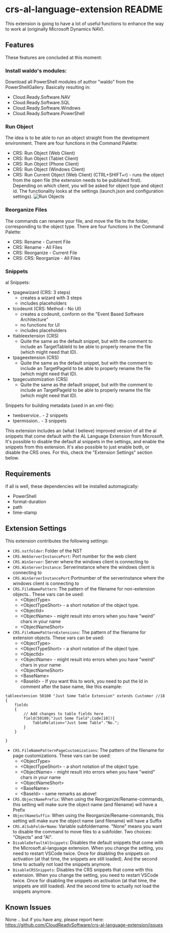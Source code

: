 # crs-al-language-extension README
This extension is going to have a lot of useful functions to enhance the way to work al (originally Microsoft Dynamics NAV).

## Features
These features are concluded at this moment:

### Install waldo's modules: 
Download all PowerShell modules of author "waldo" from the PowerShellGallery.  Basically resulting in:
* Cloud.Ready.Software.NAV
* Cloud.Ready.Software.SQL
* Cloud.Ready.Software.Windows
* Cloud.Ready.Software.PowerShell

### Run Object
The idea is to be able to run an object straight from the development environment.  There are four functions in the Command Palette:
* CRS: Run Object (Web Client)
* CRS: Run Object (Tablet Client)
* CRS: Run Object (Phone Client)
* CRS: Run Object (Windows Client)
* CRS: Run Current Object (Web Client) (CTRL+SHIFT+r) - runs the object from the open file (the extension needs to be published first).
Depending on which client, you will be asked for object type and object id.  The functionality looks at the settings (launch.json and configuration settings).
![Run Objects](images/RunObject.gif)
### Reorganize Files
The commands can rename your file, and move the file to the folder, corresponding to the object type. There are four functions in the Command Palette:
* CRS: Rename - Current File
* CRS: Rename - All Files
* CRS: Reorganize - Current File
* CRS: CRS: Reorganize - All Files

### Snippets
al Snippets:
* tpagewizard (CRS: 3 steps)
    * creates a wizard with 3 steps
    * includes placeholders
* tcodeunit (CRS: Method - No UI)
    * creates a codeunit, conform on the "Event Based Software Architecture"
    * no functions for UI
    * includes placeholders
* ttableextension (CRS)
    * Quite the same as the default snippet, but with the comment to include an TargetTableId to be able to properly rename the file (which might need that ID).
* tpageextension (CRS)
    * Quite the same as the default snippet, but with the comment to include an TargetPageId to be able to properly rename the file (which might need that ID).
* tpagecustomization (CRS)
    * Quite the same as the default snippet, but with the comment to include an TargetPageId to be able to properly rename the file (which might need that ID).

Snippets for building metadata (used in an xml-file):
* twebservice.. - 2 snippets
* tpermission.. - 3 snippets


This extension includes an (what I believe) improved version of all the al snippets that come default with the AL Language Extension from Microsoft.  It's possible to disable the default al snippets in the settings, and enable the snippets from this extension.  It's also possible to just enable both, or disable the CRS ones.  For this, check the "Extension Settings" section below.

## Requirements
if all is well, these dependencies will be installed automagically:
* PowerShell
* format-duration
* path
* time-stamp

## Extension Settings
This extension contributes the following settings:
* `CRS.nstfolder`: Folder of the NST
* `CRS.WebServerInstancePort`: Port number for the web client
* `CRS.WinServer`: Server where the windows client is connecting to
* `CRS.WinServerInstance`: Serverinstance where the windows client is connecting to
* `CRS.WinServerInstancePort`:Portnumber of the serverinstance where the windows client is connecting to
* `CRS.FileNamePattern`: The pattern of the filename for non-extension objects..  These vars can be used: 
    - \<ObjectType\>
    - \<ObjectTypeShort\> - a short notation of the object type.
    - \<ObjectId\>
    - \<ObjectName\> - might result into errors when you have "weird" chars in your name
    - \<ObjectNameShort\>
* `CRS.FileNamePatternExtensions`: The pattern of the filename for extension objects.  These vars can be used: 
    - \<ObjectType\>
    - \<ObjectTypeShort\> - a short notation of the object type.
    - \<ObjectId\>
    - \<ObjectName\> - might result into errors when you have "weird" chars in your name
    - \<ObjectNameShort\>
    - \<BaseName\>
    - \<BaseId\> - If you want this to work, you need to put the Id in comment after the base name, like this example: 
```al
tableextension 50100 "Just Some Table Extension" extends Customer //18
{
    fields
    {
        // Add changes to table fields here
        field(50100;"Just Some field";Code[10]){
            TableRelation="Just Some Table"."No.";
        }
    }
    
}
```
* `CRS.FileNamePatternPageCustomizations`: The pattern of the filename for page customizations.  These vars can be used:
    - \<ObjectType\>
    - \<ObjectTypeShort\> - a short notation of the object type.
    - \<ObjectName\> - might result into errors when you have "weird" chars in your name
    - \<ObjectNameShort\>
    - \<BaseName\>
    - \<BaseId\> - same remarks as above!
* `CRS.ObjectNamePrefix`: When using the Reorganize/Rename-commands, this setting will make sure the object name (and filename) will have a Prefix
* `ObjectNameSuffix`: When using the Reorganize/Rename-commands, this setting will make sure the object name (and filename) will have a Suffix
* `CRS.AlSubFolderName`: Variable subfoldername.  "None" means you want to disable the command to move files to a subfolder.  Two choices: "Objects" and "Al".
* `DisableDefaultAlSnippets`: Disables the default snippets that come with the Microsoft.al-language extension.  When you change the setting, you need to restart VSCode twice.  Once for disabling the snippets on activation (at that time, the snippets are still loaded).  And the second time to actually not load the snippets anymore.
* `DisableCRSSnippets`: Disables the CRS snippets that come with this extension.  When you change the setting, you need to restart VSCode twice.  Once for disabling the snippets on activation (at that time, the snippets are still loaded).  And the second time to actually not load the snippets anymore.
## Known Issues
None .. but if you have any, please report here: https://github.com/CloudReadySoftware/crs-al-language-extension/issues 

